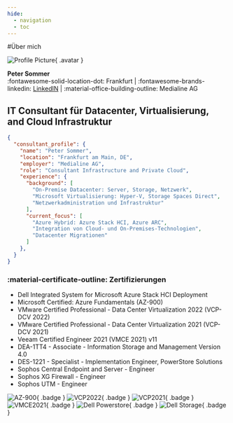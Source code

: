 ```yaml
---
hide:
  - navigation
  - toc
---
```


#Über mich

![Profile Picture](images/avatar.jpg){ .avatar }

**Peter Sommer** </br>
:fontawesome-solid-location-dot: Frankfurt
|
:fontawesome-brands-linkedin: [LinkedIN](https://www.linkedin.com/in/peter-sommer-3170a8139/)
|
:material-office-building-outline: Medialine AG

## IT Consultant für **Datacenter**, **Virtualisierung**, and **Cloud Infrastruktur**

```json linenums="1"
{
  "consultant_profile": {
    "name": "Peter Sommer",
    "location": "Frankfurt am Main, DE",
    "employer": "Medialine AG",
    "role": "Consultant Infrastructure and Private Cloud",
    "experience": {
      "background": [
        "On-Premise Datacenter: Server, Storage, Netzwerk",
        "Microsoft Virtualisierung: Hyper-V, Storage Spaces Direct",
        "Netzwerkadministration und Infrastruktur"
      ],
      "current_focus": [
        "Azure Hybrid: Azure Stack HCI, Azure ARC",
        "Integration von Cloud- und On-Premises-Technologien",
        "Datacenter Migrationen"
      ]
    },
  }
}
```


### :material-certificate-outline: Zertifizierungen
- Dell Integrated System for Microsoft Azure Stack HCI Deployment
- Microsoft Certified: Azure Fundamentals (AZ-900)
- VMware Certified Professional - Data Center Virtualization 2022 (VCP-DCV 2022)
- VMware Certified Professional - Data Center Virtualization 2021 (VCP-DCV 2021)
- Veeam Certified Engineer 2021 (VMCE 2021) v11
- DEA-1TT4 - Associate - Information Storage and Management Version 4.0
- DES-1221 - Specialist - Implementation Engineer, PowerStore Solutions
- Sophos Central Endpoint and Server - Engineer
- Sophos XG Firewall - Engineer
- Sophos UTM - Engineer

![AZ-900](images/badges/microsoft-certified-fundamentals-badge.svg){ .badge }
![VCP2022](images/badges/vcp_22.png){ .badge }
![VCP2021](images/badges/vcp_21.png){ .badge }
![VMCE2021](images/badges/vmce_21.png){ .badge }
![Dell Powerstore](images/badges/powerstore.png){ .badge }
![Dell Storage](images/badges/storage.png){ .badge }


